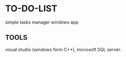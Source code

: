 # TO-DO-LIST
simple tasks manager windows app

## TOOLS
visual studio (windows form C++), microsoft SQL server.
